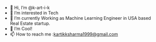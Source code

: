 - 👋 Hi, I’m @k-art-i-k
- 👀 I’m interested in Tech
- 🌱 I’m currently Working as Machine Learning Engineer in USA based Real Estate startup.
- 💞️ I’m Cool!
- 📫 How to reach me :kartikksharma1999@gmail.com

<!---
k-art-i-k/k-art-i-k is a ✨ special ✨ repository because its `README.md` (this file) appears on your GitHub profile.
You can click the Preview link to take a look at your changes.
--->
